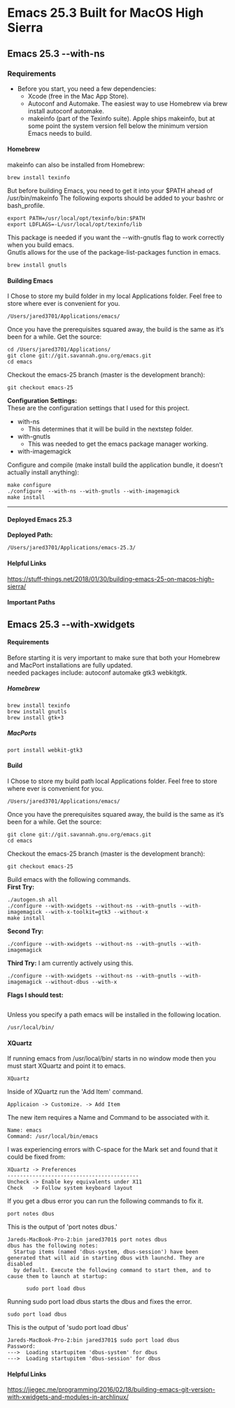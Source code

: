 # Emacs 25.3 Built for MacOS High Sierra

## Emacs 25.3 --with-ns
### Requirements

- Before you start, you need a few dependencies:
  - Xcode (free in the Mac App Store).
  - Autoconf and Automake. The easiest way to use Homebrew via brew install autoconf automake.
  - makeinfo (part of the Texinfo suite). Apple ships makeinfo, but at some point the system version fell below the minimum version Emacs needs to build.


#### Homebrew

makeinfo can also be installed from Homebrew:
```
brew install texinfo
```

But before building Emacs, you need to get it into your $PATH ahead of /usr/bin/makeinfo
The following exports should be added to your bashrc or bash_profile.
```
export PATH=/usr/local/opt/texinfo/bin:$PATH
export LDFLAGS=-L/usr/local/opt/texinfo/lib
```

This package is needed if you want the --with-gnutls flag to work correctly when you build emacs.  
Gnutls allows for the use of the package-list-packages function in emacs.
```
brew install gnutls
```


#### Building Emacs 

I Chose to store my build folder in my local Applications folder.  Feel free to store where ever is convenient for you.  
```
/Users/jared3701/Applications/emacs/
```

Once you have the prerequisites squared away, the build is the same as it’s been for a while. Get the source:
```
cd /Users/jared3701/Applications/
git clone git://git.savannah.gnu.org/emacs.git
cd emacs
```

Checkout the emacs-25 branch (master is the development branch):  
```
git checkout emacs-25
```

__Configuration Settings:__  
These are the configuration settings that I used for this project.  
- with-ns
   - This determines that it will be build in the nextstep folder.
- with-gnutls
   - This was needed to get the emacs package manager working.
- with-imagemagick

Configure and compile (make install build the application bundle, it doesn’t actually install anything):
```
make configure
./configure  --with-ns --with-gnutls --with-imagemagick
make install
```

------------------------

#### Deployed Emacs 25.3

__Deployed Path:__
```
/Users/jared3701/Applications/emacs-25.3/
```

#### Helpful Links
https://stuff-things.net/2018/01/30/building-emacs-25-on-macos-high-sierra/


#### Important Paths


## Emacs 25.3 --with-xwidgets 
#### Requirements

Before starting it is very important to make sure that both your Homebrew and MacPort installations are fully updated.  
needed packages include: autoconf automake gtk3 webkitgtk.  

##### Homebrew
```
brew install texinfo
brew install gnutls
brew install gtk+3
```

##### MacPorts
```
port install webkit-gtk3
``` 

#### Build

I Chose to store my build path local Applications folder.  Feel free to store where ever is convenient for you.  
```
/Users/jared3701/Applications/emacs/
```

Once you have the prerequisites squared away, the build is the same as it’s been for a while. Get the source:  
```
git clone git://git.savannah.gnu.org/emacs.git
cd emacs
```

Checkout the emacs-25 branch (master is the development branch):  
```
git checkout emacs-25
```

Build emacs with the following commands.  
__First Try:__
```
./autogen.sh all
./configure --with-xwidgets --without-ns --with-gnutls --with-imagemagick --with-x-toolkit=gtk3 --without-x
make install
```

__Second Try:__
```
./configure --with-xwidgets --without-ns --with-gnutls --with-imagemagick
```

__Third Try:__ I am currently actively using this. 
```
./configure --with-xwidgets --without-ns --with-gnutls --with-imagemagick --without-dbus --with-x
```

__Flags I should test:__
```

```

Unless you specify a path emacs will be installed in the following location.  
```
/usr/local/bin/
```

#### XQuartz

If running emacs from /usr/local/bin/ starts in no window mode then you must start XQuartz and point it to emacs.  
```
XQuartz
```

Inside of XQuartz run the 'Add Item' command.  
```
Applicaion -> Customize. -> Add Item
```

The new item requires a Name and Command to be associated with it.  
```
Name: emacs
Command: /usr/local/bin/emacs
```

I was experiencing errors with C-space for the Mark set and found that it could be fixed from:
```
XQuartz -> Preferences
------------------------------------------
Uncheck -> Enable key equivalents under X11
Check   -> Follow system keyboard layout
```

If you get a dbus error you can run the following commands to fix it.   
```
port notes dbus
```

This is the output of 'port notes dbus.'  
```
Jareds-MacBook-Pro-2:bin jared3701$ port notes dbus
dbus has the following notes:
  Startup items (named 'dbus-system, dbus-session') have been generated that will aid in starting dbus with launchd. They are disabled
  by default. Execute the following command to start them, and to cause them to launch at startup:

      sudo port load dbus
```

Running sudo port load dbus starts the dbus and fixes the error.  
```
sudo port load dbus
```

This is the output of 'sudo port load dbus'
```
Jareds-MacBook-Pro-2:bin jared3701$ sudo port load dbus
Password:
--->  Loading startupitem 'dbus-system' for dbus
--->  Loading startupitem 'dbus-session' for dbus
```

#### Helpful Links
https://jiegec.me/programming/2016/02/18/building-emacs-git-version-with-xwidgets-and-modules-in-archlinux/
